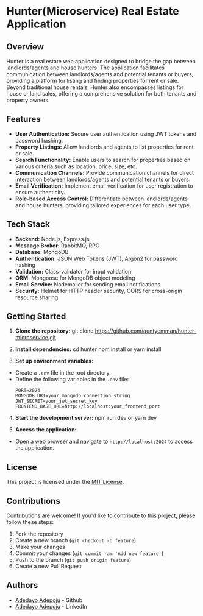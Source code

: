 # Hunter(Microservice) Real Estate Application

## Overview
Hunter is a real estate web application designed to bridge the gap between landlords/agents and house hunters. The application facilitates communication between landlords/agents and potential tenants or buyers, providing a platform for listing and finding properties for rent or sale. Beyond traditional house rentals, Hunter also encompasses listings for house or land sales, offering a comprehensive solution for both tenants and property owners.

## Features
- **User Authentication:** Secure user authentication using JWT tokens and password hashing.
- **Property Listings:** Allow landlords and agents to list properties for rent or sale.
- **Search Functionality:** Enable users to search for properties based on various criteria such as location, price, size, etc.
- **Communication Channels:** Provide communication channels for direct interaction between landlords/agents and potential tenants or buyers.
- **Email Verification:** Implement email verification for user registration to ensure authenticity.
- **Role-based Access Control:** Differentiate between landlords/agents and house hunters, providing tailored experiences for each user type.

## Tech Stack
- **Backend:** Node.js, Express.js,
- **Mesaage Broker:** RabbitMQ, RPC
- **Database:** MongoDB
- **Authentication:** JSON Web Tokens (JWT), Argon2 for password hashing
- **Validation:** Class-validator for input validation
- **ORM:** Mongoose for MongoDB object modeling
- **Email Service:** Nodemailer for sending email notifications
- **Security:** Helmet for HTTP header security, CORS for cross-origin resource sharing

## Getting Started
1. **Clone the repository:**
git clone https://github.com/auntyemman/hunter-microservice.git

2. **Install dependencies:**
cd hunter
npm install or yarn install

3. **Set up environment variables:**
- Create a `.env` file in the root directory.
- Define the following variables in the `.env` file:
  ```
  PORT=2024
  MONGODB_URI=your_mongodb_connection_string
  JWT_SECRET=your_jwt_secret_key
  FRONTEND_BASE_URL=http://localhost:your_frontend_port
  ```

4. **Start the development server:**
npm run dev or yarn dev

5. **Access the application:**
- Open a web browser and navigate to `http://localhost:2024` to access the application.

## License
This project is licensed under the [MIT License](LICENSE).

## Contributions
Contributions are welcome! If you'd like to contribute to this project, please follow these steps:
1. Fork the repository
2. Create a new branch (`git checkout -b feature`)
3. Make your changes
4. Commit your changes (`git commit -am 'Add new feature'`)
5. Push to the branch (`git push origin feature`)
6. Create a new Pull Request

## Authors
- [Adedayo Adepoju](https://github.com/auntyemman) - Github
- [Adedayo Adepoju](www.linkedin.com/in/adedayo-adepoju) - LinkedIn